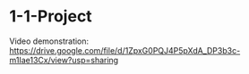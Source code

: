 # 1-1-Project
Video demonstration: https://drive.google.com/file/d/1ZpxG0PQJ4P5pXdA_DP3b3c-m1Iae13Cx/view?usp=sharing 
